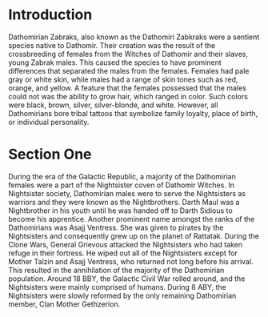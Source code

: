 # Introduction

Dathomirian Zabraks, also known as the Dathomiri Zabkraks were a sentient species native to Dathomir.
Their creation was the result of the crossbreeding of females from the Witches of Dathomir and their slaves, young Zabrak males.
This caused the species to have prominent differences that separated the males from the females.
Females had pale gray or white skin, while males had a range of skin tones such as red, orange, and yellow.
A feature that the females possessed that the males could not was the ability to grow hair, which ranged in color.
Such colors were black, brown, silver, silver-blonde, and white.
However, all Dathomirians bore tribal tattoos that symbolize family loyalty, place of birth, or individual personality.

# Section One

During the era of the Galactic Republic, a majority of the Dathomirian females were a part of the Nightsister coven of Dathomir Witches.
In Nightsister society, Dathomirian males were to serve the Nightsisters as warriors and they were known as the Nightbrothers.
Darth Maul was a Nightbrother in his youth until he was handed off to Darth Sidious to become his apprentice.
Another prominent name amongst the ranks of the Dathomirians was Asajj Ventress.
She was given to pirates by the Nightsisters and consequently grew up on the planet of Rattatak.
During the Clone Wars, General Grievous attacked the Nightsisters who had taken refuge in their fortress.
He wiped out all of the Nightsisters except for Mother Talzin and Asajj Ventress, who returned not long before his arrival.
This resulted in the annihilation of the majority of the Dathomirian population.
Around 18 BBY, the Galactic Civil War rolled around, and the Nightsisters were mainly comprised of humans.
During 8 ABY, the Nightsisters were slowly reformed by the only remaining Dathomirian member, Clan Mother Gethzerion.
